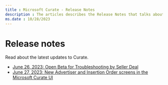 ```yaml
---
title : Microsoft Curate - Release Notes
description : The articles describes the Release Notes that talks about the latest updates. The Release Note was published in June (26th and 27th), 2023 for Curate.
ms.date : 10/28/2023
---
```


# Release notes

Read about the latest updates to Curate.

- [June 26, 2023: Open Beta for Troubleshooting by Seller Deal](release-notes-curate-20230626.md)
- [June 27, 2023: New Advertiser and Insertion Order screens in the Microsoft Curate UI](release-notes-curate-20230627.md)
